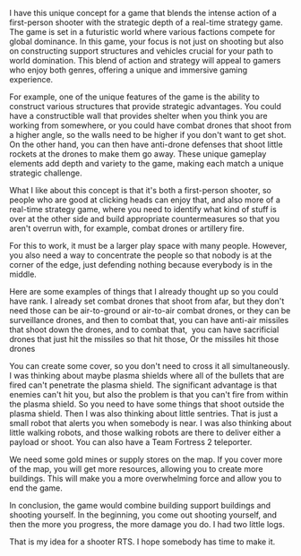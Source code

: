 I have this unique concept for a game that blends the intense action of a first-person shooter with the strategic depth of a real-time strategy game. The game is set in a futuristic world where various factions compete for global dominance. In this game, your focus is not just on shooting but also on constructing support structures and vehicles crucial for your path to world domination. This blend of action and strategy will appeal to gamers who enjoy both genres, offering a unique and immersive gaming experience.

For example, one of the unique features of the game is the ability to construct various structures that provide strategic advantages. You could have a constructible wall that provides shelter when you think you are working from somewhere, or you could have combat drones that shoot from a higher angle, so the walls need to be higher if you don't want to get shot. On the other hand, you can then have anti-drone defenses that shoot little rockets at the drones to make them go away. These unique gameplay elements add depth and variety to the game, making each match a unique strategic challenge.

What I like about this concept is that it's both a first-person shooter, so people who are good at clicking heads can enjoy that, and also more of a real-time strategy game, where you need to identify what kind of stuff is over at the other side and build appropriate countermeasures so that you aren't overrun with, for example, combat drones or artillery fire.

For this to work, it must be a larger play space with many people. However, you also need a way to concentrate the people so that nobody is at the corner of the edge, just defending nothing because everybody is in the middle.

Here are some examples of things that I already thought up so you could have rank. I already set combat drones that shoot from afar, but they don't need those can be air-to-ground or air-to-air combat drones, or they can be surveillance drones, and then to combat that, you can have anti-air missiles that shoot down the drones, and to combat that,  you can have sacrificial drones that just hit the missiles so that hit those, Оr the missiles hit those drones

You can create some cover, so you don't need to cross it all simultaneously. I was thinking about maybe plasma shields where all of the bullets that are fired can't penetrate the plasma shield. The significant advantage is that enemies can't hit you, but also the problem is that you can't fire from within the plasma shield. So you need to have some things that shoot outside the plasma shield. Then I was also thinking about little sentries. That is just a small robot that alerts you when somebody is near. I was also thinking about little walking robots, and those walking robots are there to deliver either a payload or shoot. You can also have a Team Fortress 2 teleporter.

 We need some gold mines or supply stores on the map.
If you cover more of the map, you will get more resources, allowing you to create more buildings. This will make you a more overwhelming force and allow you to end the game.

In conclusion, the game would combine building support buildings and shooting yourself. In the beginning, you come out shooting yourself, and then the more you progress, the more damage you do. I had two little logs.

That is my idea for a shooter RTS. I hope somebody has time to make it.
